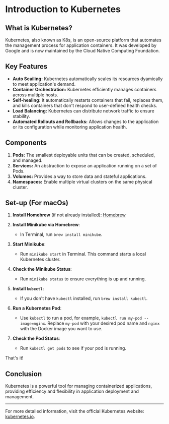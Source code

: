 # Introduction to Kubernetes

## What is Kubernetes?

Kubernetes, also known as K8s, is an open-source platform that automates the management process for application containers. It was developed by Google and is now maintained by the Cloud Native Computing Foundation.

## Key Features

- **Auto Scailing:** Kubernetes automatically scales its resources dyamically to meet application's demand.
- **Container Orchestration:** Kubernetes efficiently manages containers across multiple hosts.
- **Self-healing:** It automatically restarts containers that fail, replaces them, and kills containers that don't respond to user-defined health checks.
- **Load Balancing:** Kubernetes can distribute network traffic to ensure stability.
- **Automated Rollouts and Rollbacks:** Allows changes to the application or its configuration while monitoring application health.

## Components

1. **Pods:** The smallest deployable units that can be created, scheduled, and managed.
2. **Services:** An abstraction to expose an application running on a set of Pods.
3. **Volumes:** Provides a way to store data and stateful applications.
4. **Namespaces:** Enable multiple virtual clusters on the same physical cluster.

## Set-up (For macOs)
1. **Install Homebrew** (if not already installed):
  [Homebrew](https://brew.sh/)

2. **Install Minikube via Homebrew**:
   - In Terminal, run `brew install minikube`.

3. **Start Minikube**:
   - Run `minikube start` in Terminal. This command starts a local Kubernetes cluster.

4. **Check the Minikube Status**:
   - Run `minikube status` to ensure everything is up and running.

5. **Install `kubectl`**:
   - If you don't have `kubectl` installed, run `brew install kubectl`.

6. **Run a Kubernetes Pod**:
   - Use `kubectl` to run a pod, for example, `kubectl run my-pod --image=nginx`. Replace `my-pod` with your desired pod name and `nginx` with the Docker image you want to use.

7. **Check the Pod Status**:
   - Run `kubectl get pods` to see if your pod is running. 

That's it! 

## Conclusion

Kubernetes is a powerful tool for managing containerized applications, providing efficiency and flexibility in application deployment and management.

---

For more detailed information, visit the official Kubernetes website: [kubernetes.io](https://kubernetes.io).
